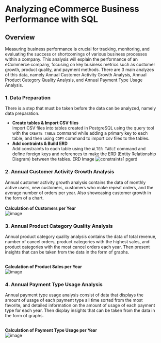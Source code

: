 # Analyzing eCommerce Business Performance with SQL

## Overview
Measuring business performance is crucial for tracking, monitoring, and evaluating the success or shortcomings of various business processes within a company. This analysis will explain the performance of an eCommerce company, focusing on key business metrics such as customer growth, product quality, and payment methods. There are 3 main analyzes of this data, namely Annual Customer Activity Growth Analysis, Annual Product Category Quality Analysis, and Annual Payment Type Usage Analysis.

### 1. Data Preparation
There is a step that must be taken before the data can be analyzed, namely data preparation.
- **Create tables & Import CSV files**
    <br>Import CSV files into tables created in PostgreSQL using the query tool with the `CREATE TABLE` command while adding a primary key to each table, and then using `COPY` command to import csv files to the tables.
- **Add contraints & Build ERD**
    <br>Add constraints to each table using the `ALTER TABLE` command and define foreign keys and references to make the ERD (Entity Relationship Diagram) between the tables.
ERD Image
![constraints1 pgerd](https://github.com/user-attachments/assets/f66eed8d-274c-404f-af75-f2943bd0fc5b)

### 2. Annual Customer Activity Growth Analysis
Annual customer activity growth analysis contains the data of monthly active users, new customers, customers who make repeat orders, and the average number of orders per year. Also showcasing customer growth in the form of a chart.<br>
<br>**Calculation of Customers per Year** <br>
![image](https://github.com/user-attachments/assets/08ef3e31-efd0-4217-9738-9c3ce2b7a1db)
<br>

### 3. Annual Product Category Quality Analysis
Annual product category quality analysis contains the data of total revenue, number of cancel orders, product categories with the highest sales, and product categories with the most cancel orders each year. Then present insights that can be taken from the data in the form of graphs.<br>

<br>**Calculation of Product Sales per Year** <br>
![image](https://github.com/user-attachments/assets/45f8f18c-96c0-439f-8ad5-c552a06495a7)
<br>

### 4. Annual Payment Type Usage Analysis
Annual payment type usage analysis consist of data that displays the amount of usage of each payment type all time sorted from the most favorite, and detailed information on the amount of usage of each payment type for each year. Then display insights that can be taken from the data in the form of graphs.<br>

<br>**Calculation of Payment Type Usage per Year**<br>
![image](https://github.com/user-attachments/assets/c9631444-f368-4aa0-813d-d39dfa60e2f5)



